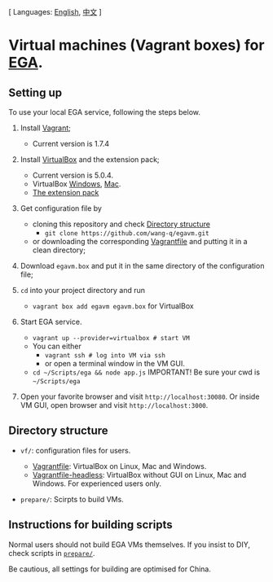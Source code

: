 [ Languages: [English](README.md), [中文](README-zh.md) ]

# Virtual machines (Vagrant boxes) for [EGA](http://ega.nju.edu.cn).

## Setting up

To use your local EGA service, following the steps below.

1. Install [Vagrant](https://www.vagrantup.com/downloads.html);
    + Current version is 1.7.4

2. Install [VirtualBox](https://www.virtualbox.org/wiki/Downloads) and the extension pack;
    + Current version is 5.0.4.
    + VirtualBox [Windows](http://download.virtualbox.org/virtualbox/5.0.4/VirtualBox-5.0.4-102546-Win.exe), [Mac](http://download.virtualbox.org/virtualbox/5.0.4/VirtualBox-5.0.4-102546-OSX.dmg).
    + [The extension pack](http://download.virtualbox.org/virtualbox/5.0.4/Oracle_VM_VirtualBox_Extension_Pack-5.0.4-102546.vbox-extpack)

3. Get configuration file by
    + cloning this repository and check [Directory structure](#directory-structure)
        - `git clone https://github.com/wang-q/egavm.git`
    + or downloading the corresponding [Vagrantfile](vf/Vagrantfile) and putting it in a clean directory;

4. Download `egavm.box` and put it in the same directory of the configuration file;

5. `cd` into your project directory and run
    + `vagrant box add egavm egavm.box` for VirtualBox

6. Start EGA service.
    + `vagrant up --provider=virtualbox # start VM`
    + You can either
        - `vagrant ssh # log into VM via ssh`
        - or open a terminal window in the VM GUI.
    + `cd ~/Scripts/ega && node app.js` IMPORTANT! Be sure your cwd is `~/Scripts/ega`

7. Open your favorite browser and visit `http://localhost:30080`. Or inside VM GUI, open browser and visit `http://localhost:3000`.

## Directory structure

* `vf/`: configuration files for users.
    + [Vagrantfile](vf/Vagrantfile): VirtualBox on Linux, Mac and Windows.
    + [Vagrantfile-headless](vf/Vagrantfile-headless): VirtualBox without GUI on Linux, Mac and Windows. For experienced users only.

* `prepare/`: Scirpts to build VMs.

## Instructions for building scripts

Normal users should not build EGA VMs themselves. If you insist to DIY, check scripts in [`prepare/`](prepare/).

Be cautious, all settings for building are optimised for China.
